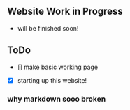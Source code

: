 ## Website Work in Progress
- will be finished soon!
## ToDo
- [] make basic working page
- [x] starting up this website!
### why markdown sooo broken
